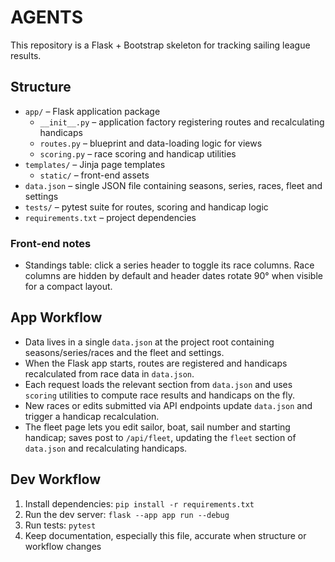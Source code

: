 # AGENTS

This repository is a Flask + Bootstrap skeleton for tracking sailing league results.

## Structure
- `app/` – Flask application package
  - `__init__.py` – application factory registering routes and recalculating handicaps
  - `routes.py` – blueprint and data-loading logic for views
  - `scoring.py` – race scoring and handicap utilities
- `templates/` – Jinja page templates
  - `static/` – front-end assets
- `data.json` – single JSON file containing seasons, series, races, fleet and settings
- `tests/` – pytest suite for routes, scoring and handicap logic
- `requirements.txt` – project dependencies

### Front-end notes
- Standings table: click a series header to toggle its race columns. Race columns are hidden by default and header dates rotate 90° when visible for a compact layout.

## App Workflow
- Data lives in a single `data.json` at the project root containing seasons/series/races and the fleet and settings.
- When the Flask app starts, routes are registered and handicaps recalculated from race data in `data.json`.
- Each request loads the relevant section from `data.json` and uses `scoring` utilities to compute race results and handicaps on the fly.
- New races or edits submitted via API endpoints update `data.json` and trigger a handicap recalculation.
- The fleet page lets you edit sailor, boat, sail number and starting handicap; saves post to `/api/fleet`, updating the `fleet` section of `data.json` and recalculating handicaps.

## Dev Workflow
1. Install dependencies: `pip install -r requirements.txt`
2. Run the dev server: `flask --app app run --debug`
3. Run tests: `pytest`
4. Keep documentation, especially this file, accurate when structure or workflow changes

